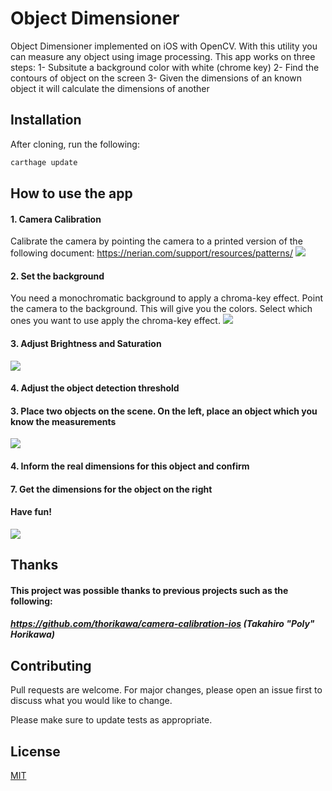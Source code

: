 # Object Dimensioner
Object Dimensioner implemented on iOS with OpenCV.
With this utility you can measure any object using image processing.
This app works on three steps: 
1- Subsitute a background color with white (chrome key)
2- Find the contours of object on the screen
3- Given the dimensions of an known object it will calculate the dimensions of another

## Installation

After cloning, run the following:
```bash
carthage update
````
## How to use the app
#### 1. Camera Calibration
Calibrate the camera by pointing the camera to a printed version of the following document: https://nerian.com/support/resources/patterns/
<kbd>
  <img src="CameraCalibration.gif"/>
</kbd>

#### 2. Set the background 
You need a monochromatic background to apply a chroma-key effect. Point the camera to the background. This will give you the colors. Select which ones you want to use apply the chroma-key effect.
<kbd>
    <img src="GetColors.gif"/>
</kbd>

#### 3. Adjust Brightness and Saturation
<kbd>
    <img src="ApplyChromaKey.gif"/>
</kbd>

#### 4. Adjust the object detection threshold


#### 3. Place two objects on the scene. On the left, place an object which you know the measurements
<kbd>
    <img src="IMG_5178.JPG"/>
</kbd>

#### 4. Inform the real dimensions for this object and confirm





#### 7. Get the dimensions for the object on the right






#### Have fun!

<kbd>
      <img src="InvisibleCloak.gif"/>
</kbd>


## Thanks

#### This project was possible thanks to previous projects such as the following:
##### https://github.com/thorikawa/camera-calibration-ios (Takahiro "Poly" Horikawa)

## Contributing
Pull requests are welcome. For major changes, please open an issue first to discuss what you would like to change.

Please make sure to update tests as appropriate.

## License
[MIT](https://choosealicense.com/licenses/mit/)
